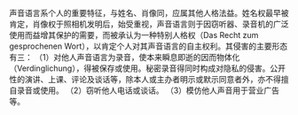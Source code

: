 声音语言系个人的重要特征，与姓名、肖像同，应属其他人格法益。姓名权最早被肯定，肖像权于照相机发明后，始受重视，声音语言则于因窃听器、录音机的广泛使用而益增其保护的需要，而被承认为一种特别人格权（Das Recht zum gesprochenen Wort），以肯定个人对其声音语言的自主权利。其侵害的主要形态有三：
（1）对他人声音语言为录音，使本来瞬息即逝的因而物体化（Verdinglichung），得被保存或使用。秘密录音得同时构成对隐私的侵害。公开性的演讲、上课、评论及谈话等，除本人或主办者明示或默示同意者外，亦不得擅自录音或使用。
（2）窃听他人电话或谈话。
（3）模仿他人声音用于营业广告等。
